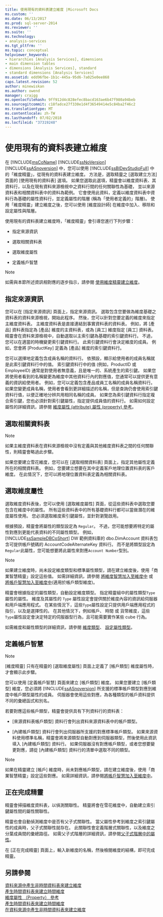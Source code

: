 ```yaml
---
title: 使用現有的資料表建立維度 |Microsoft Docs
ms.custom: ''
ms.date: 06/13/2017
ms.prod: sql-server-2014
ms.reviewer: ''
ms.suite: ''
ms.technology:
- analysis-services
ms.tgt_pltfrm: ''
ms.topic: conceptual
helpviewer_keywords:
- hierarchies [Analysis Services], dimensions
- main dimension tables
- dimensions [Analysis Services], standard
- standard dimensions [Analysis Services]
ms.assetid: edd96fbe-1b1c-445a-95d6-7a025e0ee868
caps.latest.revision: 52
author: minewiskan
ms.author: owend
manager: craigg
ms.openlocfilehash: 9ff912d4c828efec8bacd163ae6b47f980a94beb
ms.sourcegitcommit: c18fadce27f330e1d4f36549414e5c84ba2f46c2
ms.translationtype: MT
ms.contentlocale: zh-TW
ms.lasthandoff: 07/02/2018
ms.locfileid: "37319248"
---
```

# <a name="create-a-dimension-by-using-an-existing-table"></a>使用現有的資料表建立維度
  在 [!INCLUDE[msCoName](../../includes/msconame-md.md)] [!INCLUDE[ssNoVersion](../../includes/ssnoversion-md.md)] [!INCLUDE[ssASnoversion](../../includes/ssasnoversion-md.md)] 中，您可以使用 [!INCLUDE[ssBIDevStudioFull](../../includes/ssbidevstudiofull-md.md)] 中的「維度精靈」，從現有的資料表建立維度。 方法是，選取精靈之 [選取建立方法] 頁面的 [使用現有的資料表] 選項。 如果您選取此選項，精靈會以維度資料表、其資料行，以及在現有資料來源檢視中之資料行間的任何關聯性為基礎， 並以來源資料表和相關資料表中的資料為範例。 它會使用此資料，定義以維度資料表中資料行為基礎的屬性資料行，並定義屬性的階層 (稱為「使用者定義的」階層)。 使用「維度精靈」建立維度之後，您可以使用 [維度設計師] 在維度中加入、移除和設定屬性與階層。  
  
 使用現有的資料表建立維度時，「維度精靈」會引導您進行下列步驟：  
  
-   指定來源資訊  
  
-   選取相關資料表  
  
-   選取維度屬性  
  
-   定義帳戶智慧  
  
> [!NOTE]  
>  如需與本節所述資訊相對應的逐步指示，請參閱 [使用維度精靈建立維度](create-a-dimension-using-the-dimension-wizard.md)。  
  
## <a name="specifying-the-source-information"></a>指定來源資訊  
 您可以在 [指定來源資訊] 頁面上，指定來源資訊。 選取包含您要做為維度基礎之資料表的資料來源檢視，開始此程序。 然後，您可以針對您要定義的維度來指定主維度資料表。 主維度資料表是直接連結到事實資料表的資料表。 例如，將 [產品] 資料表指定為 [產品] 維度的主資料表，或為 [員工] 維度指定 [員工] 資料表。 精靈會在資料來源檢視中，自動選取以主索引鍵為基礎的索引鍵資料行。 不過，您可以在適當的時機變更索引鍵資料行。 此索引鍵資料行會決定維度的成員。 例如，您會將 [ProductKey] 定義為 [產品] 維度的索引鍵資料行。  
  
 您可以選擇地定義包含成員名稱的資料行。 依預設，顯示給使用者的成員名稱就是此索引鍵資料行中的值。 索引鍵資料行中的值 (例如，ProductID 或 EmployeeID) 通常是對使用者無意義，且是唯一的、系統產生的索引鍵。 如果您將使用者看到的名稱變更為維度中其他資料行內的對應值，您通常可以提供更有意義的資訊給使用者。 例如，您可以定義包含產品或員工名稱的成員名稱資料行。 如果您變更成員名稱，使用者會看到更詳細描述的名稱，但是查詢仍會使用索引鍵資料行值，以便正確地分辨共用相同名稱的成員。 如果您為索引鍵資料行指定複合索引鍵，您也必須針對索引鍵屬性，指定提供成員值的資料行。 如需如何設定屬性的詳細資訊，請參閱 [維度屬性 (attribute) 屬性 (property) 參考](dimension-attribute-properties-reference.md)。  
  
## <a name="selecting-related-tables"></a>選取相關資料表  
  
> [!NOTE]  
>  如果主維度資料表在資料來源檢視中沒有定義與其他維度資料表之間的任何關聯性，則精靈會略過此步驟。  
  
 如果您要建立雪花維度，您可以在 [選取相關資料表] 頁面上，指定其他屬性定義所在的相關資料表。 例如，您要建立想要在其中定義客戶地理位置資料表的客戶維度。 在此情況下，您可以將地理位置資料表定義為相關資料表。  
  
## <a name="selecting-dimension-attributes"></a>選取維度屬性  
 選取維度資料表後，您可以使用 [選取維度屬性] 頁面，從這些資料表中選取您要包含在維度中的屬性。 所有這些資料表中的所有基礎資料行都可以當做潛在的維度屬性使用。 您必須選取維度索引鍵屬性，並針對瀏覽啟用。  
  
 根據預設，精靈會將屬性的類型設定為 `Regular`。 不過，您可能想要將特定的屬性對應到更能代表資料的不同屬性類型。 例如， [!INCLUDE[ssSampleDBCoShort](../../includes/sssampledbcoshort-md.md)] DW 範例資料庫的 dbo.DimAccount 資料表包含可提供帳戶號碼的 AccountCodeAlternateKey 資料行。 而不是將類型設定為`Regular`此屬性，您可能想要將此屬性來對應`Account Number`型別。  
  
> [!NOTE]  
>  如果建立維度時，尚未設定維度類型和標準屬性類型，請在建立維度後，使用「商業智慧精靈」設定這些值。 如需詳細資訊，請參閱 [將維度智慧加入至維度中](bi-wizard-add-dimension-intelligence-to-a-dimension.md) 或 [將帳戶智慧加入至維度中](bi-wizard-add-account-intelligence-to-a-dimension.md)(適用於帳戶類型維度)。  
  
 精靈會根據指定的屬性類型，自動設定維度類型。 指定精靈組中的屬性類型`Type`屬性的屬性。 維度及其屬性的 `Type` 屬性設定會提供關於維度內容的資訊給伺服器和用戶端應用程式。 在某些情況下，這些`Type`屬性設定只提供用戶端應用程式的指引，以及是選擇性的。 在其他情況下，例如帳戶、 時間 或 貨幣維度，這些`Type`屬性設定會決定特定的伺服器型行為，且可能需要實作某些 cube 行為。  
  
 如需維度和屬性類型的詳細資訊，請參閱 [維度類型](../multidimensional-models-olap-logical-dimension-objects/database-dimension-properties-types.md)、 [設定屬性類型](attribute-properties-configure-attribute-types.md)。  
  
## <a name="defining-account-intelligence"></a>定義帳戶智慧  
  
> [!NOTE]  
>  [維度精靈] 只有在精靈的 [選取維度屬性] 頁面上定義了 [帳戶類型] 維度屬性時，才會顯示此步驟。  
  
 您可以使用 [定義帳戶智慧] 頁面來建立 [帳戶類型] 維度。 如果您要建立 [帳戶類型] 維度，您必須將 [!INCLUDE[ssASnoversion](../../includes/ssasnoversion-md.md)] 所支援的標準帳戶類型對應到維度中帳戶類型屬性的成員。 伺服器會使用這些對應，為各種類型的帳戶資料提供不同的彙總函式和別名。  
  
 若要對應這些帳戶類型，精靈會提供具有下列資料行的資料表：  
  
-   [來源資料表帳戶類型] 資料行會列出資料來源資料表中的帳戶類型。  
  
-   [內建帳戶類型] 資料行會列出伺服器所支援的對應標準帳戶類型。 如果來源資料使用標準名稱，精靈會將來源類型自動對應到伺服器類型，然後使用此資訊填入 [內建帳戶類型] 資料行。 如果伺服器沒有對應帳戶類型，或者您想要變更對應，請從 [內建帳戶類型] 資料行的清單中選取不同的類型。  
  
> [!NOTE]  
>  如果在精靈建立 [帳戶] 維度時，尚未對應帳戶類型，請在建立維度後，使用「商業智慧精靈」設定這些對應。 如需詳細資訊，請參閱[將帳戶智慧加入至維度中](bi-wizard-add-account-intelligence-to-a-dimension.md)。  
  
## <a name="completing-the-wizard"></a>正在完成精靈  
 精靈會掃描維度資料表，以偵測關聯性。 精靈將會在雪花維度中，自動建立索引鍵屬性間的屬性關聯性。  
  
 精靈也會自動偵測維度中是否有父子式關聯性。 當父屬性參考到維度之索引鍵屬性的成員時，父子式關聯性就存在。 此關聯性會定義階層式關聯性，以及維度之分葉成員間的彙總路徑。 如需父子式階層的詳細資訊，請參閱[父子式階層中的屬性](parent-child-dimension-attributes.md)。  
  
 在 [正在完成精靈] 頁面上，輸入新維度的名稱，然後檢閱維度的結構，即可完成精靈。  
  
## <a name="see-also"></a>另請參閱  
 [資料來源中產生非時間資料表來建立維度](create-a-dimension-by-generating-a-non-time-table-in-the-data-source.md)   
 [產生時間資料表來建立時間維度](create-a-time-dimension-by-generating-a-time-table.md)   
 [維度屬性 （Property） 參考](dimension-attribute-properties-reference.md)   
 [產生時間資料表來建立時間維度](create-a-time-dimension-by-generating-a-time-table.md)   
 [在資料來源中產生非時間資料表來建立維度](create-a-dimension-by-generating-a-non-time-table-in-the-data-source.md)  
  
  
